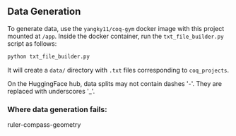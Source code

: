 ## Data Generation

To generate data, use the `yangky11/coq-gym` docker image with this project mounted at `/app`. Inside the docker container, run the `txt_file_builder.py` script as follows:

```bash
python txt_file_builder.py
```

It will create a `data/` directory with `.txt` files corresponding to `coq_projects`.

On the HuggingFace hub, data splits may not contain dashes '-'. They are replaced with underscores '_'.

### Where data generation fails:

ruler-compass-geometry
